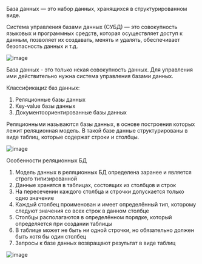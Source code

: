 База данных — это набор данных, хранящихся в структурированном виде.

Система управления базами данных (СУБД) — это совокупность языковых и программных средств, 
которая осуществляет доступ к данным, позволяет их создавать, менять и удалять, обеспечивает безопасность данных и т.д.

![image](https://github.com/user-attachments/assets/7a0b4f0e-a7af-4768-a20f-d9a25efe3206)

База данных - это только некая совокупность данных. Для управления ими действительно нужна система управления базами данных.

Классификациz баз данных:

1. Реляционные базы данных
2. Key-value базы данных
3. Документоориентированные базы данных

Реляционными называются базы данных, в основе построения которых лежит реляционная модель. 
В такой базе данные структурированы в виде таблиц, которые содержат строки и столбцы.

![image](https://github.com/user-attachments/assets/105853bc-4999-46cb-9f0e-dfbadfc0ad14)

Особенности реляционных БД

1. Модель данных в реляционных БД определена заранее и является строго типизированной
2. Данные хранятся в таблицах, состоящих из столбцов и строк
3. На пересечении каждого столбца и строчки допускается только одно значение
4. Каждый столбец проименован и имеет определённый тип, которому следуют значения со всех строк в данном столбце
5. Столбцы располагаются в определённом порядке, который определяется при создании таблицы
6. В таблице может не быть ни одной строчки, но обязательно должен быть хотя бы один столбец
7. Запросы к базе данных возвращают результат в виде таблиц

![image](https://github.com/user-attachments/assets/ed4dcc3c-52d5-4f19-aa89-e0f1f179a8ce)

